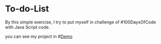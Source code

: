 # To-do-List
By this simple exercise, I try to put myself in challenge of #100DaysOfCode with Java Script code.

you can see my project in #[Demo]()
